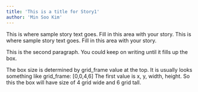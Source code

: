 ```yaml
---
title: 'This is a title for Story1'
author: 'Min Soo Kim'
---
```


This is where sample story text goes. Fill in this area with your story. This is where sample story text goes.
Fill in this area with your story.

This is the second paragraph. You could keep on writing until it fills up the box.

The box size is determined by grid_frame value at the top. It is usually looks something like grid_frame: [0,0,4,6]
The first value is x, y, width, height. So this the box will have size of 4 grid wide and 6 grid tall.

